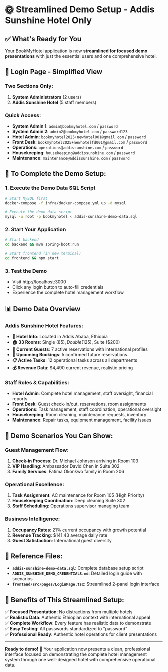 # 🌞 Streamlined Demo Setup - Addis Sunshine Hotel Only

## ✅ What's Ready for You

Your BookMyHotel application is now **streamlined for focused demo presentations** with just the essential users and one comprehensive hotel.

## 🔐 Login Page - Simplified View

### Two Sections Only:
1. **System Administrators** (2 users)
2. **Addis Sunshine Hotel** (5 staff members)

### Quick Access:
- **System Admin 1**: `admin@bookmyhotel.com` / `password`
- **System Admin 2**: `admin2@bookmyhotel.com` / `password123`
- **Hotel Admin**: `bookmyhotel2025+newhotel001@gmail.com` / `password`
- **Front Desk**: `bookmyhotel2025+newhotelfd001@gmail.com` / `password`
- **Operations**: `operations@addissunshine.com` / `password`
- **Housekeeping**: `housekeeping@addissunshine.com` / `password`
- **Maintenance**: `maintenance@addissunshine.com` / `password`

## 🚀 To Complete the Demo Setup:

### 1. Execute the Demo Data SQL Script
```bash
# Start MySQL first
docker-compose -f infra/docker-compose.yml up -d mysql

# Execute the demo data script
mysql -u root -p bookmyhotel < addis-sunshine-demo-data.sql
```

### 2. Start Your Application
```bash
# Start backend
cd backend && mvn spring-boot:run

# Start frontend (in new terminal)
cd frontend && npm start
```

### 3. Test the Demo
- Visit http://localhost:3000
- Click any login button to auto-fill credentials
- Experience the complete hotel management workflow

## 📊 Demo Data Overview

### Addis Sunshine Hotel Features:
- **🏨 Hotel Info**: Located in Addis Ababa, Ethiopia
- **🏠 33 Rooms**: Single ($85), Double ($125), Suite ($200)
- **👥 Current Guests**: 7 active reservations with international profiles
- **📅 Upcoming Bookings**: 5 confirmed future reservations
- **📋 Active Tasks**: 12 operational tasks across all departments
- **💰 Revenue Data**: $4,490 current revenue, realistic pricing

### Staff Roles & Capabilities:
- **Hotel Admin**: Complete hotel management, staff oversight, financial reports
- **Front Desk**: Guest check-in/out, reservations, room assignments
- **Operations**: Task management, staff coordination, operational oversight
- **Housekeeping**: Room cleaning, maintenance requests, inventory
- **Maintenance**: Repair tasks, equipment management, facility issues

## 🎯 Demo Scenarios You Can Show:

### Guest Management Flow:
1. **Check-in Process**: Dr. Michael Johnson arriving in Room 103
2. **VIP Handling**: Ambassador David Chen in Suite 302
3. **Family Services**: Fatima Okonkwo family in Room 206

### Operational Excellence:
1. **Task Assignment**: AC maintenance for Room 105 (High Priority)
2. **Housekeeping Coordination**: Deep cleaning Suite 302
3. **Staff Scheduling**: Operations supervisor managing team

### Business Intelligence:
1. **Occupancy Rates**: 21% current occupancy with growth potential
2. **Revenue Tracking**: $141.43 average daily rate
3. **Guest Satisfaction**: International guest diversity

## 📁 Reference Files:

- **`addis-sunshine-demo-data.sql`**: Complete database setup script
- **`ADDIS_SUNSHINE_DEMO_CREDENTIALS.md`**: Detailed login guide with scenarios
- **`frontend/src/pages/LoginPage.tsx`**: Streamlined 2-panel login interface

## 🌟 Benefits of This Streamlined Setup:

✅ **Focused Presentation**: No distractions from multiple hotels  
✅ **Realistic Data**: Authentic Ethiopian context with international appeal  
✅ **Complete Workflow**: Every feature has realistic data to demonstrate  
✅ **Easy Testing**: All passwords standardized to "password"  
✅ **Professional Ready**: Authentic hotel operations for client presentations  

---

**Ready to demo!** 🎉 Your application now presents a clean, professional interface focused on demonstrating the complete hotel management system through one well-designed hotel with comprehensive operational data.
